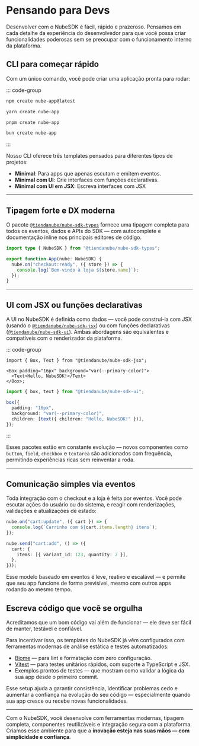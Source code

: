 # Pensando para Devs

Desenvolver com o NubeSDK é fácil, rápido e prazeroso. Pensamos em cada detalhe da experiência do desenvolvedor para que você possa criar funcionalidades poderosas sem se preocupar com o funcionamento interno da plataforma.

## CLI para começar rápido

Com um único comando, você pode criar uma aplicação pronta para rodar:

::: code-group

```bash [npm]
npm create nube-app@latest
```

```bash [yarn]
yarn create nube-app
```

```bash [pnpm]
pnpm create nube-app
```

```bash [bun]
bun create nube-app
```

:::

Nosso CLI oferece três templates pensados para diferentes tipos de projetos:
- **Minimal**: Para apps que apenas escutam e emitem eventos.
- **Minimal com UI**: Crie interfaces com funções declarativas.
- **Minimal com UI em JSX**: Escreva interfaces com JSX

---

## Tipagem forte e DX moderna

O pacote [`@tiendanube/nube-sdk-types`](https://www.npmjs.com/package/@tiendanube/nube-sdk-types) fornece uma tipagem completa para todos os eventos, dados e APIs do SDK — com autocomplete e documentação inline nos principais editores de código.

```ts
import type { NubeSDK } from "@tiendanube/nube-sdk-types";

export function App(nube: NubeSDK) {
  nube.on("checkout:ready", ({ store }) => {
    console.log(`Bem-vindo à loja ${store.name}`);
  });
}
```

---

## UI com JSX ou funções declarativas

A UI no NubeSDK é definida como dados — você pode construí-la com JSX (usando o [`@tiendanube/nube-sdk-jsx`](https://www.npmjs.com/package/@tiendanube/nube-sdk-jsx)) ou com funções declarativas ([`@tiendanube/nube-sdk-ui`](https://www.npmjs.com/package/@tiendanube/nube-sdk-ui)). Ambas abordagens são equivalentes e compatíveis com o renderizador da plataforma.

::: code-group

```tsx [JSX]
import { Box, Text } from "@tiendanube/nube-sdk-jsx";

<Box padding="16px" background="var(--primary-color)">
  <Text>Hello, NubeSDK!</Text>
</Box>;

```

```typescript [Declarative]
import { box, text } from "@tiendanube/nube-sdk-ui";

box({
  padding: "16px",
  background: "var(--primary-color)",
  children: [text({ children: "Hello, NubeSDK!" })],
});
```
:::

Esses pacotes estão em constante evolução — novos componentes como `button`, `field`, `checkbox` e `textarea` são adicionados com frequência, permitindo experiências ricas sem reinventar a roda.

---

## Comunicação simples via eventos

Toda integração com o checkout e a loja é feita por eventos. Você pode escutar ações do usuário ou do sistema, e reagir com renderizações, validações e atualizações de estado:

```ts
nube.on("cart:update", ({ cart }) => {
  console.log(`Carrinho com ${cart.items.length} itens`);
});

nube.send("cart:add", () => ({
  cart: {
    items: [{ variant_id: 123, quantity: 2 }],
  },
}));
```

Esse modelo baseado em eventos é leve, reativo e escalável — e permite que seu app funcione de forma previsível, mesmo com outros apps rodando ao mesmo tempo.

## Escreva código que você se orgulha

Acreditamos que um bom código vai além de funcionar — ele deve ser fácil de manter, testável e confiável.

Para incentivar isso, os templates do NubeSDK já vêm configurados com ferramentas modernas de análise estática e testes automatizados:

- [Biome](https://biomejs.dev/) — para lint e formatação com zero configuração.
- [Vitest](https://vitest.dev/) — para testes unitários rápidos, com suporte a TypeScript e JSX.
- Exemplos prontos de testes — que mostram como validar a lógica da sua app desde o primeiro commit.

Esse setup ajuda a garantir consistência, identificar problemas cedo e aumentar a confiança na evolução do seu código — especialmente quando sua app cresce ou recebe novas funcionalidades.

---

Com o NubeSDK, você desenvolve com ferramentas modernas, tipagem completa, componentes reutilizáveis e integração segura com a plataforma. Criamos esse ambiente para que a **inovação esteja nas suas mãos — com simplicidade e confiança**.
